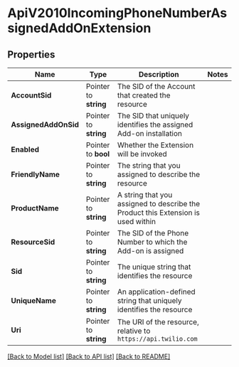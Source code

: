 # ApiV2010IncomingPhoneNumberAssignedAddOnExtension

## Properties

Name | Type | Description | Notes
------------ | ------------- | ------------- | -------------
**AccountSid** | Pointer to **string** | The SID of the Account that created the resource |
**AssignedAddOnSid** | Pointer to **string** | The SID that uniquely identifies the assigned Add-on installation |
**Enabled** | Pointer to **bool** | Whether the Extension will be invoked |
**FriendlyName** | Pointer to **string** | The string that you assigned to describe the resource |
**ProductName** | Pointer to **string** | A string that you assigned to describe the Product this Extension is used within |
**ResourceSid** | Pointer to **string** | The SID of the Phone Number to which the Add-on is assigned |
**Sid** | Pointer to **string** | The unique string that identifies the resource |
**UniqueName** | Pointer to **string** | An application-defined string that uniquely identifies the resource |
**Uri** | Pointer to **string** | The URI of the resource, relative to `https://api.twilio.com` |

[[Back to Model list]](../README.md#documentation-for-models) [[Back to API list]](../README.md#documentation-for-api-endpoints) [[Back to README]](../README.md)


